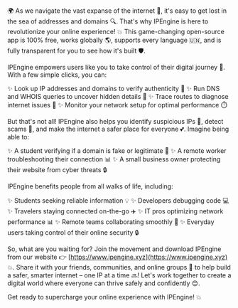 🌍 As we navigate the vast expanse of the internet 📡, it's easy to get lost in the sea of addresses and domains 🔍. That's why IPEngine is here to revolutionize your online experience! 💥 This game-changing open-source app is 100% free, works globally 🌎, supports every language 🇺🇳, and is fully transparent for you to see how it's built 🛡️.

IPEngine empowers users like you to take control of their digital journey 🔧. With a few simple clicks, you can:

✨ Look up IP addresses and domains to verify authenticity 💯
✨ Run DNS and WHOIS queries to uncover hidden details 👀
✨ Trace routes to diagnose internet issues 🚪
✨ Monitor your network setup for optimal performance ⏱️

But that's not all! IPEngine also helps you identify suspicious IPs 🔴, detect scams 🚫, and make the internet a safer place for everyone 💕. Imagine being able to:

✨ A student verifying if a domain is fake or legitimate 👀
✨ A remote worker troubleshooting their connection 📊
✨ A small business owner protecting their website from cyber threats 🔒

IPEngine benefits people from all walks of life, including:

✨ Students seeking reliable information 💡
✨ Developers debugging code 💻
✨ Travelers staying connected on-the-go ✈️
✨ IT pros optimizing network performance 📊
✨ Remote teams collaborating smoothly 🤝
✨ Everyday users taking control of their online security 🔒

So, what are you waiting for? Join the movement and download IPEngine from our website 👉 [https://www.ipengine.xyz](https://www.ipengine.xyz) 💥. Share it with your friends, communities, and online groups 🤝 to help build a safer, smarter internet – one IP at a time 🔜! Let's work together to create a digital world where everyone can thrive safely and confidently 😊.

Get ready to supercharge your online experience with IPEngine! 💥